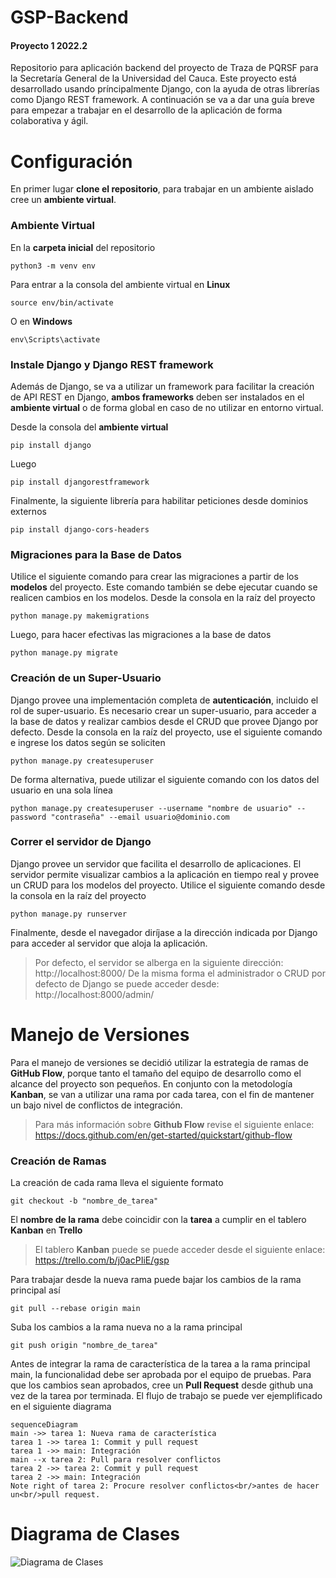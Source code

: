 # GSP-Backend

#### Proyecto 1 2022.2
Repositorio para aplicación backend del proyecto de Traza de PQRSF para la Secretaría General de la Universidad del Cauca.
Este proyecto está desarrollado usando príncipalmente Django, con la ayuda de otras librerías como Django REST framework.
A continuación se va a dar una guía breve para empezar a trabajar en el desarrollo de la aplicación de forma colaborativa y ágil.


# Configuración

En primer lugar **clone el repositorio**, para trabajar en un ambiente aislado cree un **ambiente virtual**.

### Ambiente Virtual
En la **carpeta inicial** del repositorio
```
python3 -m venv env
```
Para entrar a la consola del ambiente virtual en **Linux**
```
source env/bin/activate
```
O en **Windows**
```
env\Scripts\activate
```
### Instale Django y Django REST framework
Además de Django, se va a utilizar un framework para facilitar la creación de API REST en Django, **ambos frameworks** deben ser instalados en el **ambiente virtual** o de forma global en caso de no utilizar en entorno virtual.

Desde la consola del **ambiente virtual**
```
pip install django
```
Luego
```
pip install djangorestframework
```
Finalmente, la siguiente librería para habilitar peticiones desde dominios externos
```
pip install django-cors-headers
```
### Migraciones para la Base de Datos
Utilice el siguiente comando para crear las migraciones a partir de los **modelos** del proyecto. Este comando también se debe ejecutar cuando se realicen cambios en los modelos.
Desde la consola en la raíz del proyecto
```
python manage.py makemigrations
```
Luego, para hacer efectivas las migraciones a la base de datos
```
python manage.py migrate
```
### Creación de un Super-Usuario
Django provee una implementación completa de **autenticación**, incluido el rol de super-usuario. Es necesario crear un super-usuario, para acceder a la base de datos y realizar cambios desde el CRUD que provee Django por defecto.
Desde la consola en la raíz del proyecto, use el siguiente comando e ingrese los datos según se soliciten
```
python manage.py createsuperuser
```
De forma alternativa, puede utilizar el siguiente comando con los datos del usuario en una sola línea
```
python manage.py createsuperuser --username "nombre de usuario" --password "contraseña" --email usuario@dominio.com
```
### Correr el servidor de Django
Django provee un servidor que facilita el desarrollo de aplicaciones. El servidor permite visualizar cambios a la aplicación en tiempo real y provee un CRUD para los modelos del proyecto.
Utilice el siguiente comando desde la consola en la raíz del proyecto
```
python manage.py runserver
```
Finalmente, desde el navegador diríjase a la dirección indicada por Django para acceder al servidor que aloja la aplicación.
>Por defecto, el servidor se alberga en la siguiente dirección: http://localhost:8000/
>De la misma forma el administrador o CRUD por defecto de Django se puede acceder desde: http://localhost:8000/admin/
# Manejo de Versiones
Para el manejo de versiones se decidió utilizar la estrategia de ramas de **GitHub Flow**, porque tanto el tamaño del equipo de desarrollo como el alcance del proyecto son pequeños.
En conjunto con la metodología **Kanban**, se van a utilizar una rama por cada tarea, con el fin de mantener un bajo nivel de conflictos de integración.
> Para más información sobre **Github Flow** revise el siguiente enlace: https://docs.github.com/en/get-started/quickstart/github-flow
### Creación de Ramas
La creación de cada rama lleva el siguiente formato
```
git checkout -b "nombre_de_tarea"
```
El **nombre de la rama** debe coincidir con la **tarea** a cumplir en el tablero **Kanban** en **Trello**
>El tablero **Kanban** puede se puede acceder desde el siguiente enlace: https://trello.com/b/j0acPIiE/gsp

Para trabajar desde la nueva rama puede bajar los cambios de la rama principal así
```
git pull --rebase origin main
```
Suba los cambios a la rama nueva no a la rama principal
```
git push origin "nombre_de_tarea"
```
Antes de integrar la rama de característica de la tarea a la rama principal main, la funcionalidad debe ser aprobada por el equipo de pruebas.
Para que los cambios sean aprobados, cree un **Pull Request** desde github una vez de la tarea por terminada.
El flujo de trabajo se puede ver ejemplificado en el siguiente diagrama
```mermaid
sequenceDiagram
main ->> tarea 1: Nueva rama de característica
tarea 1 ->> tarea 1: Commit y pull request
tarea 1 ->> main: Integración
main --x tarea 2: Pull para resolver conflictos
tarea 2 ->> tarea 2: Commit y pull request
tarea 2 ->> main: Integración
Note right of tarea 2: Procure resolver conflictos<br/>antes de hacer un<br/>pull request.
```
# Diagrama de Clases
![Diagrama de Clases](https://user-images.githubusercontent.com/93263557/207209048-e689b899-c1f9-4797-a233-0b3bb6704f39.png)
